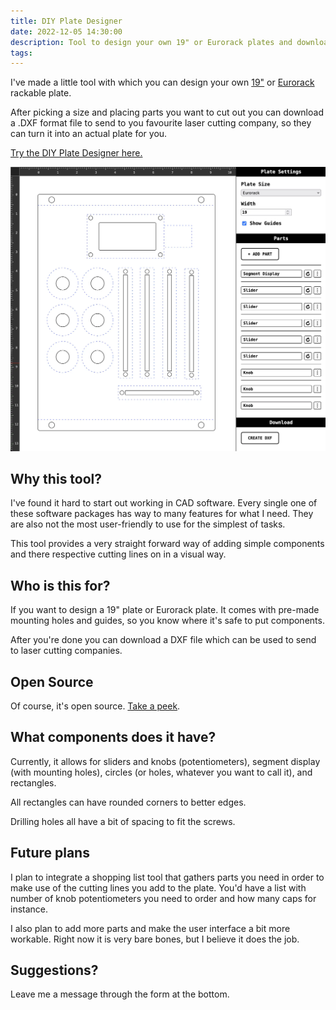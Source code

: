 ```yaml
---
title: DIY Plate Designer
date: 2022-12-05 14:30:00
description: Tool to design your own 19" or Eurorack plates and download a usable CAD file.
tags:
---
```

I've made a little tool with which you can design your own [19"](https://en.wikipedia.org/wiki/19-inch_rack) or [Eurorack](https://en.wikipedia.org/wiki/Eurorack) rackable plate.

After picking a size and placing parts you want to cut out you can download a .DXF format file to
send to you favourite laser cutting company, so they can turn it into an actual plate for you.

[Try the DIY Plate Designer here.](https://wreckeys.com/designer) 

![Screenshot of the DIY plate designer](diy-plate-designer/plate-designer.webp)

## Why this tool?

I've found it hard to start out working in CAD software. Every single one of these software packages
has way to many features for what I need. They are also not the most user-friendly to use for the
simplest of tasks.

This tool provides a very straight forward way of adding simple components and there respective
cutting lines on in a visual way.

## Who is this for?

If you want to design a 19" plate or Eurorack plate. It comes with pre-made mounting holes and
guides, so you know where it's safe to put components.

After you're done you can download a DXF file which can be used to send to laser cutting companies.

## Open Source

Of course, it's open source. [Take a peek](https://github.com/Gaya/wreckeys-site/tree/main/src).

## What components does it have?

Currently, it allows for sliders and knobs (potentiometers), segment display (with mounting holes),
circles (or holes, whatever you want to call it), and rectangles.

All rectangles can have rounded corners to better edges.

Drilling holes all have a bit of spacing to fit the screws.

## Future plans

I plan to integrate a shopping list tool that gathers parts you need in order to make use of the
cutting lines you add to the plate.
You'd have a list with number of knob potentiometers you need to order and how many caps for
instance.

I also plan to add more parts and make the user interface a bit more workable. Right now it is very
bare bones, but I believe it does the job.

## Suggestions?

Leave me a message through the form at the bottom.

